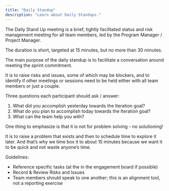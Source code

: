 ```yaml
---
title: "Daily Standup"
description: "Learn about Daily Standups."
---
```


The Daily Stand Up meeting is a brief, tightly facilitated status and risk management meeting for all team members, led by the Program Manager / Project Manager.

The duration is short, targeted at 15 minutes, but no more than 30 minutes.

The main purpose of the daily standup is to facilitate a conversation around meeting the sprint commitment.

It is to raise risks and issues, some of which may be blockers, and to identify if other meetings or sessions need to be held either with all team members or just a couple.

Three questions each participant should ask / answer:

1. What did you accomplish yesterday towards the Iteration goal?
2. What do you plan to accomplish today towards the Iteration goal?
3. What can the team help you with?

One thing to emphasize is that it is not for problem solving - no solutioning!

It is to raise a problem that exists and then to schedule time to explore it later. And that’s why we time box it to about 15 minutes because we want it to be quick and not waste anyone’s time.

Guidelines:

* Reference specific tasks (at the in the engagement board if possible)
* Record & Review Risks and Issues
* Team members should speak to one another; this is an alignment tool, not a reporting exercise
